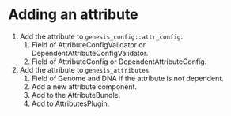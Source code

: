 # Adding an attribute

1. Add the attribute to `genesis_config::attr_config`:
   1. Field of AttributeConfigValidator or DependentAttributeConfigValidator.
   2. Field of AttributeConfig or DependentAttributeConfig.
2. Add the attribute to `genesis_attributes`:
   1. Field of Genome and DNA if the attribute is not dependent.
   2. Add a new attribute component.
   3. Add to the AttributeBundle.
   4. Add to AttributesPlugin.
